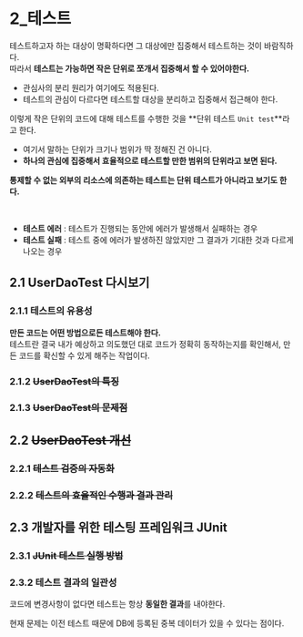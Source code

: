 # **2_테스트**

테스트하고자 하는 대상이 명확하다면 그 대상에만 집중해서 테스트하는 것이 바람직하다.<br>
따라서 **테스트는 가능하면 작은 단위로 쪼개서 집중해서 할 수 있어야한다.**
- 관심사의 분리 원리가 여기에도 적용된다.
- 테스트의 관심이 다르다면 테스트할 대상을 분리하고 집중해서 접근해야 한다.

이렇게 작은 단위의 코드에 대해 테스트를 수행한 것을 **단위 테스트 `Unit test`**라고 한다.
- 여기서 말하는 단위가 크기나 범위가 딱 정해진 건 아니다.
- **하나의 관심에 집중해서 효율적으로 테스트할 만한 범위의 단위라고 보면 된다.**

**통제할 수 없는 외부의 리소스에 의존하는 테스트는 단위 테스트가 아니라고 보기도 한다.**

<br>

- **테스트 에러** : 테스트가 진행되는 동안에 에러가 발생해서 실패하는 경우
- **테스트 실패** : 테스트 중에 에러가 발생하진 않았지만 그 결과가 기대한 것과 다르게 나오는 경우


## **2.1 UserDaoTest 다시보기**

### 2.1.1 테스트의 유용성
**만든 코드는 어떤 방법으로든 테스트해야 한다.**<br>
테스트란 결국 내가 예상하고 의도했던 대로 코드가 정확히 동작하는지를 확인해서, 만든 코드를 확신할 수 있게 해주는 작업이다.

### 2.1.2 ~~UserDaoTest의 특징~~

### 2.1.3 ~~UserDaoTest의 문제점~~

## **2.2 ~~UserDaoTest 개선~~**

### 2.2.1 ~~테스트 검증의 자동화~~

### 2.2.2 ~~테스트의 효율적인 수행과 결과 관리~~

## **2.3 개발자를 위한 테스팅 프레임워크 JUnit**

### 2.3.1 ~~JUnit 테스트 실행 방법~~

### 2.3.2 테스트 결과의 일관성
코드에 변경사항이 없다면 테스트는 항상 **동일한 결과**를 내야한다.

현재 문제는 이전 테스트 때문에 DB에 등록된 중복 데이터가 있을 수 있다는 점이다.

